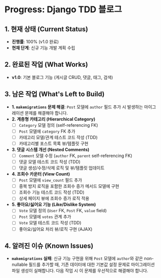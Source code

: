 # Progress: Django TDD 블로그

## 1. 현재 상태 (Current Status)

- **진행률**: 100% (v1.0 완료)
- **현재 단계**: 신규 기능 개발 계획 수립

## 2. 완료된 작업 (What Works)

- **v1.0**: 기본 블로그 기능 (게시글 CRUD, 댓글, 태그, 검색)

## 3. 남은 작업 (What's Left to Build)

- **1. `makemigrations` 문제 해결**: `Post` 모델에 `author` 필드 추가 시 발생하는 마이그레이션 문제를 해결해야 합니다.
- **2. 계층형 카테고리 (Hierarchical Category)**
  - [ ] `Category` 모델 정의 (self-referencing FK)
  - [ ] `Post` 모델에 `category` FK 추가
  - [ ] 카테고리 모델/관계 테스트 코드 작성 (TDD)
  - [ ] 카테고리별 포스트 목록 뷰/템플릿 구현
- **3. 댓글 시스템 개선 (Nested Comments)**
  - [ ] `Comment` 모델 수정 (`author` FK, `parent` self-referencing FK)
  - [ ] 댓글 모델 테스트 코드 작성 (TDD)
  - [ ] 댓글 생성/수정/삭제 로직 및 뷰/템플릿 업데이트
- **4. 조회수 카운터 (View Count)**
  - [ ] `Post` 모델에 `view_count` 필드 추가
  - [ ] 중복 방지 로직을 포함한 조회수 증가 메서드 모델에 구현
  - [ ] 조회수 기능 테스트 코드 작성 (TDD)
  - [ ] 상세 페이지 뷰에 조회수 증가 로직 적용
- **5. 좋아요/싫어요 기능 (Like/Dislike System)**
  - [ ] `Vote` 모델 정의 (`User` FK, `Post` FK, `value` field)
  - [ ] `Post` 모델에 `votes` 관계 추가
  - [ ] `Vote` 모델 테스트 코드 작성 (TDD)
  - [ ] 좋아요/싫어요 처리 뷰/로직 구현 (AJAX)

## 4. 알려진 이슈 (Known Issues)

- **`makemigrations` 실패**: 신규 기능 구현을 위해 `Post` 모델에 `author`와 같은 non-nullable 필드를 추가할 때, 기존 데이터에 대한 기본값 설정 문제로 마이그레이션 파일 생성이 실패합니다. 다음 작업 시 이 문제를 우선적으로 해결해야 합니다.
